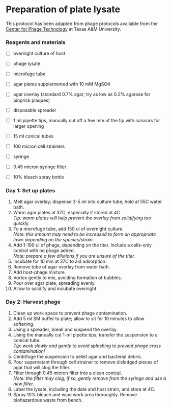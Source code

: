 # Preparation of plate lysate

This protocol has been adapted from phage protocols available from the [Center for Phage Technology](https://cpt.tamu.edu/phage-links/phage-protocols/) at Texas A&M University.  


### Reagents and materials

- [ ] overnight culture of host
- [ ] phage lysate
- [ ] microfuge tube
- [ ] agar plates supplemented with 10 mM MgSO4
- [ ] agar overlay (standard 0.7% agar; try as low as 0.2% agarose for pinprick plaques)
- [ ] disposable spreader
- [ ] 1 ml pipette tips, manually cut off a few mm of the tip with scissors for larger opening
- [ ] 15 ml conical tubes
- [ ] 100 micron cell strainers
- [ ] syringe
- [ ] 0.45 micron syringe filter
- [ ] 10% bleach spray bottle


### Day 1: Set up plates

1. Melt agar overlay; dispense 3-5 ml into culture tube; hold at 55C water bath.
2. Warm agar plates at 37C, especially if stored at 4C.\
*Tip: warm plates will help prevent the overlay from solidifying too quickly.*
3. To a microfuge tube, add 150 ul of overnight culture.\
*Note: this amount may need to be increased to form an appropriate lawn depending on the species/strain.*
4. Add 1-100 ul of phage, depending on the titer. Include a cells-only control with no phage added.\
*Note: prepare a few dilutions if you are unsure of the titer.*
5. Incubate for 10 min at 37C to aid adsorption.
6. Remove tube of agar overlay from water bath.
7. Add host-phage mixture.
8. Vortex gently to mix, avoiding formation of bubbles.
9. Pour over agar plate, spreading evenly.
10. Allow to solidify and incubate overnight.


### Day 2: Harvest phage

1. Clean up work space to prevent phage contamination.
2. Add 5 ml SM buffer to plate; allow to sit for 10 minutes to allow softening.
3. Using a spreader, break and suspend the overlay.
4. Using the manually cut 1-ml pipette tips, transfer the suspension to a conical tube.\
*Tip: work slowly and gently to avoid splashing to prevent phage cross contamination!*
5. Centrifuge the suspension to pellet agar and bacterial debris. 
6. Pour supernatant through cell strainer to remove dislodged pieces of agar that will clog the filter.
7. Filter through 0.45 micron filter into a clean conical.\
*Note: the filter may clog; if so, gently remove from the syringe and use a new filter.*
8. Label the lysate, including the date and host strain, and store at 4C.
9. Spray 10% bleach and wipe work area thoroughly. Remove biohazardous waste from bench.
